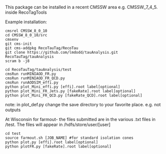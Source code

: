 This package can be installed in a recent CMSSW area e.g. CMSSW_7_4_5. inside RecoTagTools 

Example installation:
```
cmsrel CMSSW_8_0_10
cd CMSSW_8_0_10/src
cmsenv
git cms-init
git cms-addpkg RecoTauTag/RecoTau
git clone https://github.com/lmdodd/tauAnalysis.git RecoTauTag/tauAnalysis
scram b -j8
```


```
cd RecoTauTag/tauAnalysis/test 
cmsRun runMINIAOD_FR.py
cmsRun runMINIAOD_FR_QCD.py
cmsRun runAODSIM_effi.py
python plot_Mini_effi.py [effi].root label[optional]
python plot_Mini_FR_Jets.py [fakeRate].root label[optional]
python plot_Mini_FR_QCD.py [fakeRate_QCD].root label[optional]
```

note: in plot_def.py change the save directory to your favorite place. e.g. not outputs 

At Wisconsin for farmout- the files submitted are in the various .txt files in /test. The files will appear in /hdfs/store/user/[user]

```
cd test
source farmout.sh [JOB_NAME] #for standard isolation cones
python plot.py [effi].root label[optional]
python plotFR.py [fakeRate].root label[optional]
```
